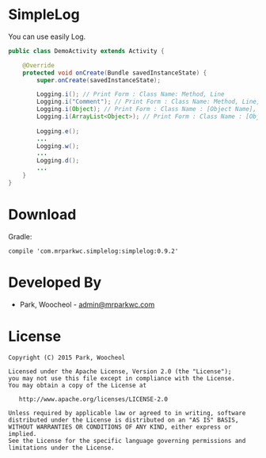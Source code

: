# SimpleLog

You can use easily Log.


```java
public class DemoActivity extends Activity {

    @Override
    protected void onCreate(Bundle savedInstanceState) {
        super.onCreate(savedInstanceState);

        Logging.i(); // Print Form : Class Name: Method, Line
        Logging.i("Comment"); // Print Form : Class Name: Method, Line, Comment
        Logging.i(Object); // Print Form : Class Name : [Object Name], Variable Name, Value
        Logging.i(ArrayList<Object>); // Print Form : Class Name : [Object Name] [ArrayList Index], Variable Name, Value
        
        Logging.e();
        ...
        Logging.w();
        ...
        Logging.d();
        ...
    }
}
```
Download
============

Gradle:
```Gradle
compile 'com.mrparkwc.simplelog:simplelog:0.9.2'
```
Developed By
============

* Park, Woocheol - <admin@mrparkwc.com>



License
=======

    Copyright (C) 2015 Park, Woocheol

    Licensed under the Apache License, Version 2.0 (the "License");
    you may not use this file except in compliance with the License.
    You may obtain a copy of the License at

       http://www.apache.org/licenses/LICENSE-2.0

    Unless required by applicable law or agreed to in writing, software
    distributed under the License is distributed on an "AS IS" BASIS,
    WITHOUT WARRANTIES OR CONDITIONS OF ANY KIND, either express or implied.
    See the License for the specific language governing permissions and
    limitations under the License.
